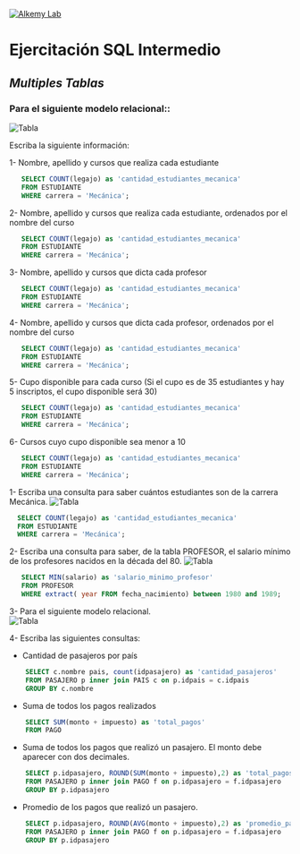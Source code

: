 [![Alkemy Lab](https://academy.alkemy.org/images/alkemy-logo.svg)](https://academy.alkemy.org/)

# Ejercitación SQL Intermedio
## _Multiples Tablas_

### Para el siguiente modelo relacional::

![Tabla](https://lh3.googleusercontent.com/H0OrPiaFu3RKjSoIhFUPJPbTdFGG4gu4S24qHmTSjaRV04QpYZbICRQ-Y6i-DnNCH6pxt0gqLYTbISTuIpAPmM73XXlOS228hhbpmg5DrrvbjD9UiW6hhwujnV8PGoSYq6ZCxSM)

Escriba la siguiente información:

1- Nombre, apellido y cursos que realiza cada estudiante
 ```sql
    SELECT COUNT(legajo) as 'cantidad_estudiantes_mecanica'
    FROM ESTUDIANTE
    WHERE carrera = 'Mecánica';
  ```
2- Nombre, apellido y cursos que realiza cada estudiante, ordenados por el nombre del curso
 ```sql
    SELECT COUNT(legajo) as 'cantidad_estudiantes_mecanica'
    FROM ESTUDIANTE
    WHERE carrera = 'Mecánica';
  ```
3- Nombre, apellido y cursos que dicta cada profesor
 ```sql
    SELECT COUNT(legajo) as 'cantidad_estudiantes_mecanica'
    FROM ESTUDIANTE
    WHERE carrera = 'Mecánica';
  ```
4- Nombre, apellido y cursos que dicta cada profesor, ordenados por el nombre del curso
 ```sql
    SELECT COUNT(legajo) as 'cantidad_estudiantes_mecanica'
    FROM ESTUDIANTE
    WHERE carrera = 'Mecánica';
  ```
5- Cupo disponible para cada curso (Si el cupo es de 35 estudiantes y hay 5 inscriptos, el cupo disponible será 30)
 ```sql
    SELECT COUNT(legajo) as 'cantidad_estudiantes_mecanica'
    FROM ESTUDIANTE
    WHERE carrera = 'Mecánica';
  ```
6- Cursos cuyo cupo disponible sea menor a 10
 ```sql
    SELECT COUNT(legajo) as 'cantidad_estudiantes_mecanica'
    FROM ESTUDIANTE
    WHERE carrera = 'Mecánica';
  ```

1- Escriba una consulta para saber cuántos estudiantes son de la carrera Mecánica.
![Tabla](https://lh4.googleusercontent.com/5XyplRSIhDmN82eEQXRCCwK3kzqt6sSppGBjq66uOm2m_p-53a46HWY_fTcER4asNJI5v7gf5W9rHsGiCwydwohCkm3O6lLUmDQw_hxAGIjIEY8xljcamXn9EjRE_H99xV-01X4)
  ```sql
    SELECT COUNT(legajo) as 'cantidad_estudiantes_mecanica'
    FROM ESTUDIANTE
    WHERE carrera = 'Mecánica';
  ```
  
2- Escriba una consulta para saber, de la tabla PROFESOR, el salario mínimo de los profesores nacidos en la década del 80.
![Tabla](https://lh5.googleusercontent.com/zJIEvMS6oC-tCp-SJC3p0H9-VtNkiQIdYlpufSh4CpjCt6owniilN20rhknlOnHK0K3JGseWYrIF2js_zcm0ZmTlzDtoT7At8s9x1p944_g_0hoZxWdA37ccKS9GKCc7bOC8gDQ)
 ```sql 
    SELECT MIN(salario) as 'salario_minimo_profesor'
    FROM PROFESOR
    WHERE extract( year FROM fecha_nacimiento) between 1980 and 1989;
 ```
 
3- Para el siguiente modelo relacional.   
![Tabla](https://lh4.googleusercontent.com/3gu9oBjE6bgmxXbWnMPj0E4jpGiIXDVcpqNdY7Dn54yS-sPb2nes8peGjq82bpF-wHJ-iU9P68ofIFUGEJFwU2E6fheNHkbKwt9QMuUmWcVa3sW4zLDaofcZozEAGaJnEGZFAYg)


4- Escriba las siguientes consultas:
 - Cantidad de pasajeros por país
```sql
    SELECT c.nombre pais, count(idpasajero) as 'cantidad_pasajeros'
    FROM PASAJERO p inner join PAIS c on p.idpais = c.idpais
    GROUP BY c.nombre
```    
 - Suma de todos los pagos realizados
```sql
    SELECT SUM(monto + impuesto) as 'total_pagos'
    FROM PAGO
```    
 - Suma de todos los pagos que realizó un pasajero. El monto debe aparecer con dos decimales.
```sql
    SELECT p.idpasajero, ROUND(SUM(monto + impuesto),2) as 'total_pagos_pasajero'
    FROM PASAJERO p inner join PAGO f on p.idpasajero = f.idpasajero
    GROUP BY p.idpasajero
```    
 - Promedio de los pagos que realizó un pasajero.
```sql
    SELECT p.idpasajero, ROUND(AVG(monto + impuesto),2) as 'promedio_pagos_pasajero'
    FROM PASAJERO p inner join PAGO f on p.idpasajero = f.idpasajero
    GROUP BY p.idpasajero
```    
